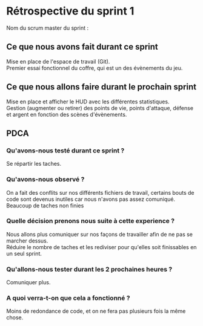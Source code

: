 # Rétrospective du sprint 1

Nom du scrum master du sprint :

## Ce que nous avons fait durant ce sprint 
Mise en place de l'espace de travail (Git).  
Premier essai fonctionnel du coffre, qui est un des évènements du jeu.

## Ce que nous allons faire durant le prochain sprint
Mise en place et afficher le HUD avec les différentes statistiques.  
Gestion (augmenter ou retirer) des points de vie, points d'attaque, défense et argent en fonction des scènes d'évènements.

## PDCA
### Qu'avons-nous testé durant ce sprint ?
Se répartir les taches.

### Qu'avons-nous observé ?
On a fait des conflits sur nos différents fichiers de travail, certains bouts de code sont devenus inutiles car nous n'avons pas assez comuniqué.  
Beaucoup de taches non finies

### Quelle décision prenons nous suite à cette experience ?
Nous allons plus comuniquer sur nos façons de travailler afin de ne pas se marcher dessus.  
Réduire le nombre de taches et les rediviser pour qu'elles soit finissables en un seul sprint.

### Qu'allons-nous tester durant les 2 prochaines heures ?
Comuniquer plus.

### A quoi verra-t-on que cela a fonctionné ?
Moins de redondance de code, et on ne fera pas plusieurs fois la même chose.
